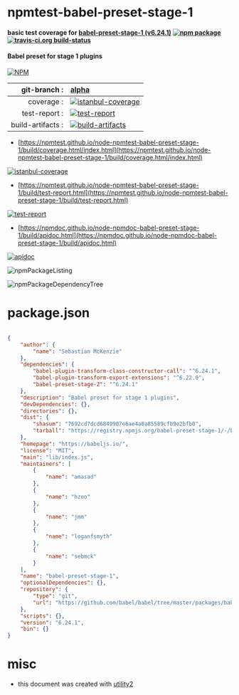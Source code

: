 # npmtest-babel-preset-stage-1

#### basic test coverage for  [babel-preset-stage-1 (v6.24.1)](https://babeljs.io/)  [![npm package](https://img.shields.io/npm/v/npmtest-babel-preset-stage-1.svg?style=flat-square)](https://www.npmjs.org/package/npmtest-babel-preset-stage-1) [![travis-ci.org build-status](https://api.travis-ci.org/npmtest/node-npmtest-babel-preset-stage-1.svg)](https://travis-ci.org/npmtest/node-npmtest-babel-preset-stage-1)

#### Babel preset for stage 1 plugins

[![NPM](https://nodei.co/npm/babel-preset-stage-1.png?downloads=true&downloadRank=true&stars=true)](https://www.npmjs.com/package/babel-preset-stage-1)

| git-branch : | [alpha](https://github.com/npmtest/node-npmtest-babel-preset-stage-1/tree/alpha)|
|--:|:--|
| coverage : | [![istanbul-coverage](https://npmtest.github.io/node-npmtest-babel-preset-stage-1/build/coverage.badge.svg)](https://npmtest.github.io/node-npmtest-babel-preset-stage-1/build/coverage.html/index.html)|
| test-report : | [![test-report](https://npmtest.github.io/node-npmtest-babel-preset-stage-1/build/test-report.badge.svg)](https://npmtest.github.io/node-npmtest-babel-preset-stage-1/build/test-report.html)|
| build-artifacts : | [![build-artifacts](https://npmtest.github.io/node-npmtest-babel-preset-stage-1/glyphicons_144_folder_open.png)](https://github.com/npmtest/node-npmtest-babel-preset-stage-1/tree/gh-pages/build)|

- [https://npmtest.github.io/node-npmtest-babel-preset-stage-1/build/coverage.html/index.html](https://npmtest.github.io/node-npmtest-babel-preset-stage-1/build/coverage.html/index.html)

[![istanbul-coverage](https://npmtest.github.io/node-npmtest-babel-preset-stage-1/build/screenCapture.buildCi.browser.%252Ftmp%252Fbuild%252Fcoverage.lib.html.png)](https://npmtest.github.io/node-npmtest-babel-preset-stage-1/build/coverage.html/index.html)

- [https://npmtest.github.io/node-npmtest-babel-preset-stage-1/build/test-report.html](https://npmtest.github.io/node-npmtest-babel-preset-stage-1/build/test-report.html)

[![test-report](https://npmtest.github.io/node-npmtest-babel-preset-stage-1/build/screenCapture.buildCi.browser.%252Ftmp%252Fbuild%252Ftest-report.html.png)](https://npmtest.github.io/node-npmtest-babel-preset-stage-1/build/test-report.html)

- [https://npmdoc.github.io/node-npmdoc-babel-preset-stage-1/build/apidoc.html](https://npmdoc.github.io/node-npmdoc-babel-preset-stage-1/build/apidoc.html)

[![apidoc](https://npmdoc.github.io/node-npmdoc-babel-preset-stage-1/build/screenCapture.buildCi.browser.%252Ftmp%252Fbuild%252Fapidoc.html.png)](https://npmdoc.github.io/node-npmdoc-babel-preset-stage-1/build/apidoc.html)

![npmPackageListing](https://npmtest.github.io/node-npmtest-babel-preset-stage-1/build/screenCapture.npmPackageListing.svg)

![npmPackageDependencyTree](https://npmtest.github.io/node-npmtest-babel-preset-stage-1/build/screenCapture.npmPackageDependencyTree.svg)



# package.json

```json

{
    "author": {
        "name": "Sebastian McKenzie"
    },
    "dependencies": {
        "babel-plugin-transform-class-constructor-call": "^6.24.1",
        "babel-plugin-transform-export-extensions": "^6.22.0",
        "babel-preset-stage-2": "^6.24.1"
    },
    "description": "Babel preset for stage 1 plugins",
    "devDependencies": {},
    "directories": {},
    "dist": {
        "shasum": "7692cd7dcd6849907e6ae4a0a85589cfb9e2bfb0",
        "tarball": "https://registry.npmjs.org/babel-preset-stage-1/-/babel-preset-stage-1-6.24.1.tgz"
    },
    "homepage": "https://babeljs.io/",
    "license": "MIT",
    "main": "lib/index.js",
    "maintainers": [
        {
            "name": "amasad"
        },
        {
            "name": "hzoo"
        },
        {
            "name": "jmm"
        },
        {
            "name": "loganfsmyth"
        },
        {
            "name": "sebmck"
        }
    ],
    "name": "babel-preset-stage-1",
    "optionalDependencies": {},
    "repository": {
        "type": "git",
        "url": "https://github.com/babel/babel/tree/master/packages/babel-preset-stage-1"
    },
    "scripts": {},
    "version": "6.24.1",
    "bin": {}
}
```



# misc
- this document was created with [utility2](https://github.com/kaizhu256/node-utility2)
